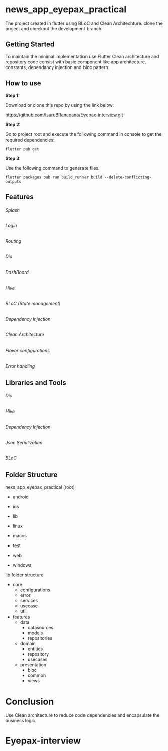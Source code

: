 # news_app_eyepax_practical

The project created in flutter using BLoC and Clean Architechture. clone the project and checkout the development branch.

## Getting Started

To maintain the minimal implementation use Flutter Clean architecture and repository code consist with basic component like app architecture, constants, dependancy injection and bloc pattern.

## How to use


**Step 1:**

Download or clone this repo by using the link below:

https://github.com/IsuruBRanapana/Eyepax-interview.git

**Step 2:**

Go to project root and execute the following command in console to get the required dependencies:

`flutter pub get`

**Step 3:**

Use the following command to generate files.

`flutter packages pub run build_runner build --delete-conflicting-outputs`

## Features

###### Splash

###### Login

###### Routing

###### Dio

###### DashBoard

###### Hive

###### BLoC (State management)

###### Dependency Injection

###### Clean Architecture

###### Flavor configurations

###### Error handling

## Libraries and Tools

###### Dio
###### Hive
###### Dependency Injection

###### Json Serialization

###### BLoC

## Folder Structure
nexs_app_eyepax_practical (root)

- android

- ios
- lib
- linux
- macos
- test
- web
- windows

lib folder structure
- core
  - configurations
  - error
  - services
  - usecase
  - util
- features
  - data
    - datasources
    - models
    - repositories
  - domain
    - entities
    - repository
    - usecases
  - presentation
    - bloc
    - common
    - views

# Conclusion

Use Clean architecture to reduce code dependencies and encapsulate the business logic.



# Eyepax-interview
